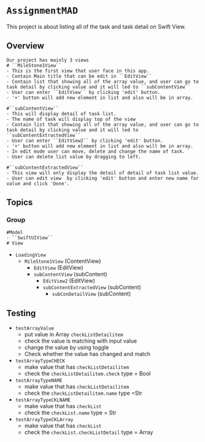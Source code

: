 # ``AssignmentMAD``

This project is about listing all of the task and task detail on Swift View.

## Overview


    Our project has mainly 3 views
    # ``MileStone1View`` 
    - This is the first view that user face in this app.
    - Contain Main title that can be edit in ``EditView``
    - Contain list that showing all of the array value, and user can go to task detail by clicking value and it will led to ``subContentView``
    - User can enter ``EditView`` by clicking 'edit' button.
    - '+' button will add new element in list and also will be in array.

    #``subContentView``
    - This will display detail of task list.
    - The name of task will display top of the view
    - Contain list that showing all of the array value, and user can go to task detail by clicking value and it will led to ``subContentExtractedView``
    - User can enter ``EditView2`` by clicking 'edit' button.
    - '+' button will add new element in list and also will be in array.
    - In edit mode user can move, delete and change the name of task.
    - User can delete list value by dragging to left.
    
    #``subContentExtractedView``
    - This view will only display the detail of detail of task list value.
    - User can edit view  by clicking 'edit' button and enter new name for value and click 'Done'.


## Topics

### <!--@START_MENU_TOKEN@-->Group<!--@END_MENU_TOKEN@-->
    #Model
    - ``SwiftUIView``
    # View
- ``LoadingView``
     - ``MileStone1View`` (ContentView)
        - ``EditView`` (EditView)
        - ``subContentView`` (subContent)
            - ``EditView2`` (EditView)
            - ``subContentExtractedView`` (subContent)
                - ``subConDetailView`` (subContent)

## Testing

- ``testArrayValue``
    - put value in Array ``checkListDetailitem``
    - check the value is matching with input value
    - change the value by using toggle 
    - Check whether the value has changed and match
- ``testArrayTypeCHECK``
    - make value that has ``checkListDetailitem``
    - check the ``checkListDetailitem.check`` type = Bool
- ``testArrayTypeNAME``
    - make value that has ``checkListDetailitem``
    - check the ``checkListDetailitem.name`` type =Str
- ``testArrayTypeCKLNAME``
    - make value that has ``checkList``
    - check the ``checkList.name`` type = Str
- ``testArrayTypeCKLArray``
    - make value that has ``checkList``
    - check the ``checkList.checkListDetail`` type = Array<checkListDetailitem>

